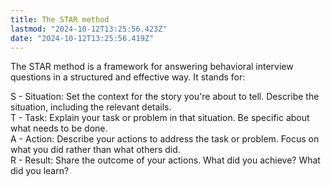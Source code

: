 ```yaml
---
title: The STAR method
lastmod: "2024-10-12T13:25:56.423Z"
date: "2024-10-12T13:25:56.419Z"
---
```


The STAR method is a framework for answering behavioral interview questions in a structured and effective way. It stands for:

S - Situation: Set the context for the story you're about to tell. Describe the situation, including the relevant details.\
T - Task: Explain your task or problem in that situation. Be specific about what needs to be done.\
A - Action: Describe your actions to address the task or problem. Focus on what you did rather than what others did.\
R - Result: Share the outcome of your actions. What did you achieve? What did you learn?
